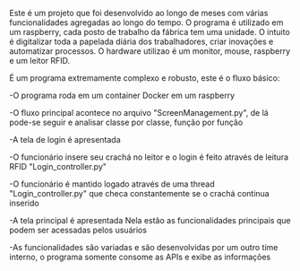 Este é um projeto que foi desenvolvido ao longo de meses com várias funcionalidades agregadas ao longo do tempo. O programa é utilizado em um raspberry, cada posto de trabalho da fábrica tem uma unidade. O intuito é digitalizar toda a papelada diária dos trabalhadores, criar inovações e automatizar processos. O hardware utilizao é um monitor, mouse, raspberry e um leitor RFID.


É um programa extremamente complexo e robusto, este é o fluxo básico:

-O programa roda em um container Docker em um raspberry

-O fluxo principal acontece no arquivo "ScreenManagement.py", de lá pode-se seguir e analisar classe por classe, função por função

-A tela de login é apresentada 

-O funcionário insere seu crachá no leitor e o login é feito através de leitura RFID "Login_controller.py"

-O funcionário é mantido logado através de uma thread "Login_controller.py" que checa constantemente se o crachá continua inserido

-A tela principal é apresentada Nela estão as funcionalidades principais que podem ser acessadas pelos usuários 

-As funcionalidades são variadas e são desenvolvidas por um outro time interno, o programa somente consome as APIs e exibe as informações
